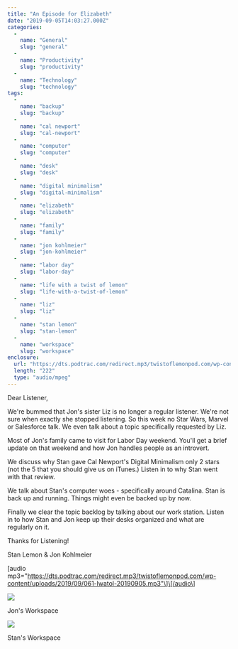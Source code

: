 ```yaml
---
title: "An Episode for Elizabeth"
date: "2019-09-05T14:03:27.000Z"
categories: 
  - 
    name: "General"
    slug: "general"
  - 
    name: "Productivity"
    slug: "productivity"
  - 
    name: "Technology"
    slug: "technology"
tags: 
  - 
    name: "backup"
    slug: "backup"
  - 
    name: "cal newport"
    slug: "cal-newport"
  - 
    name: "computer"
    slug: "computer"
  - 
    name: "desk"
    slug: "desk"
  - 
    name: "digital minimalism"
    slug: "digital-minimalism"
  - 
    name: "elizabeth"
    slug: "elizabeth"
  - 
    name: "family"
    slug: "family"
  - 
    name: "jon kohlmeier"
    slug: "jon-kohlmeier"
  - 
    name: "labor day"
    slug: "labor-day"
  - 
    name: "life with a twist of lemon"
    slug: "life-with-a-twist-of-lemon"
  - 
    name: "liz"
    slug: "liz"
  - 
    name: "stan lemon"
    slug: "stan-lemon"
  - 
    name: "workspace"
    slug: "workspace"
enclosure: 
  url: "https://dts.podtrac.com/redirect.mp3/twistoflemonpod.com/wp-content/uploads/2019/09/061-lwatol-20190905.mp3"
  length: "222"
  type: "audio/mpeg"
---
```


Dear Listener,

We're bummed that Jon's sister Liz is no longer a regular listener. We're not sure when exactly she stopped listening. So this week no Star Wars, Marvel or Salesforce talk. We even talk about a topic specifically requested by Liz.

Most of Jon's family came to visit for Labor Day weekend. You'll get a brief update on that weekend and how Jon handles people as an introvert.

We discuss why Stan gave Cal Newport's Digital Minimalism only 2 stars (not the 5 that you should give us on iTunes.) Listen in to why Stan went with that review.

We talk about Stan's computer woes - specifically around Catalina. Stan is back up and running. Things might even be backed up by now.

Finally we clear the topic backlog by talking about our work station. Listen in to how Stan and Jon keep up their desks organized and what are regularly on it.

Thanks for Listening!

Stan Lemon & Jon Kohlmeier

\[audio mp3="https://dts.podtrac.com/redirect.mp3/twistoflemonpod.com/wp-content/uploads/2019/09/061-lwatol-20190905.mp3"\]\[/audio\]

![](https://twistoflemonpod.com/wp-content/uploads/2019/09/jon-desk-1024x768.jpg)

Jon's Workspace

![](https://twistoflemonpod.com/wp-content/uploads/2019/09/stan-desk-768x1024.jpg)

Stan's Workspace
